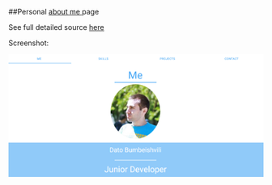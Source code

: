 ##Personal  <a target="_blank" href="http://bumbeishvili.github.io/#AboutMe" > about me <a/> page  


See full detailed source 
<a target="_blank" href="https://gist.github.com/bumbeishvili/2d6bfb98707c46fe4b2c6b9a93fe9590" > here <a/>

Screenshot:  

<a href="http://bumbeishvili.github.io" ><img src="https://raw.githubusercontent.com/bumbeishvili/Assets/master/Sharing/Projects/portfolio.png" /></a>
